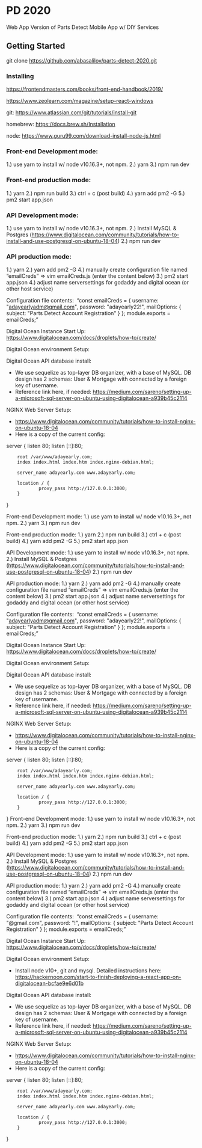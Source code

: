# PD 2020

Web App Version of Parts Detect Mobile App w/ DIY Services

## Getting Started

git clone https://github.com/abasalilov/parts-detect-2020.git

### Installing

https://frontendmasters.com/books/front-end-handbook/2019/

https://www.zeolearn.com/magazine/setup-react-windows

git: https://www.atlassian.com/git/tutorials/install-git

homebrew: https://docs.brew.sh/Installation

node: https://www.guru99.com/download-install-node-js.html

### Front-end Development mode:

1.) use yarn to install w/ node v10.16.3+, not npm.
2.) yarn
3.) npm run dev

### Front-end production mode:

1.) yarn
2.) npm run build
3.) ctrl + c (post build)
4.) yarn add pm2 -G
5.) pm2 start app.json

### API Development mode:

1.) use yarn to install w/ node v10.16.3+, not npm.
2.) Install MySQL & Postgres (https://www.digitalocean.com/community/tutorials/how-to-install-and-use-postgresql-on-ubuntu-18-04)
2.) npm run dev

### API production mode:

1.) yarn
2.) yarn add pm2 -G
4.) manually create configuration file named “emailCreds” => vim emailCreds.js (enter the content below)
3.) pm2 start app.json
4.) adjust name serversettings for godaddy and digital ocean (or other host service)

Configuration file contents: 
“const emailCreds = {
username: "adayearlyadm@gmail.com",
password: "adayearly22!",
mailOptions: { subject: "Parts Detect Account Registration" }
};
module.exports = emailCreds;”

Digital Ocean Instance Start Up: https://www.digitalocean.com/docs/droplets/how-to/create/

Digital Ocean environment Setup:

Digital Ocean API database install:

- We use sequelize as top-layer DB organizer, with a base of MySQL. DB design has 2 schemas: User & Mortgage with connected by a foreign key of username.
- Reference link here, if needed: https://medium.com/sareno/setting-up-a-microsoft-sql-server-on-ubuntu-using-digitalocean-a939b45c2114

NGINX Web Server Setup:

- https://www.digitalocean.com/community/tutorials/how-to-install-nginx-on-ubuntu-18-04
- Here is a copy of the current config:

server {
listen 80;
listen [::]:80;

        root /var/www/adayearly.com;
        index index.html index.htm index.nginx-debian.html;

        server_name adayearly.com www.adayearly.com;

        location / {
                proxy_pass http://127.0.0.1:3000;
        }

}

Front-end Development mode:
1.) use yarn to install w/ node v10.16.3+, not npm.
2.) yarn
3.) npm run dev

Front-end production mode:
1.) yarn
2.) npm run build
3.) ctrl + c (post build)
4.) yarn add pm2 -G
5.) pm2 start app.json

API Development mode:
1.) use yarn to install w/ node v10.16.3+, not npm.
2.) Install MySQL & Postgres (https://www.digitalocean.com/community/tutorials/how-to-install-and-use-postgresql-on-ubuntu-18-04)
2.) npm run dev

API production mode:
1.) yarn
2.) yarn add pm2 -G
4.) manually create configuration file named “emailCreds” => vim emailCreds.js (enter the content below)
3.) pm2 start app.json
4.) adjust name serversettings for godaddy and digital ocean (or other host service)

Configuration file contents: 
“const emailCreds = {
username: "adayearlyadm@gmail.com",
password: "adayearly22!",
mailOptions: { subject: "Parts Detect Account Registration" }
};
module.exports = emailCreds;”

Digital Ocean Instance Start Up: https://www.digitalocean.com/docs/droplets/how-to/create/

Digital Ocean environment Setup:

Digital Ocean API database install:

- We use sequelize as top-layer DB organizer, with a base of MySQL. DB design has 2 schemas: User & Mortgage with connected by a foreign key of username.
- Reference link here, if needed: https://medium.com/sareno/setting-up-a-microsoft-sql-server-on-ubuntu-using-digitalocean-a939b45c2114

NGINX Web Server Setup:

- https://www.digitalocean.com/community/tutorials/how-to-install-nginx-on-ubuntu-18-04
- Here is a copy of the current config:

server {
listen 80;
listen [::]:80;

        root /var/www/adayearly.com;
        index index.html index.htm index.nginx-debian.html;

        server_name adayearly.com www.adayearly.com;

        location / {
                proxy_pass http://127.0.0.1:3000;
        }

}
Front-end Development mode:
1.) use yarn to install w/ node v10.16.3+, not npm.
2.) yarn
3.) npm run dev

Front-end production mode:
1.) yarn
2.) npm run build
3.) ctrl + c (post build)
4.) yarn add pm2 -G
5.) pm2 start app.json

API Development mode:
1.) use yarn to install w/ node v10.16.3+, not npm.
2.) Install MySQL & Postgres (https://www.digitalocean.com/community/tutorials/how-to-install-and-use-postgresql-on-ubuntu-18-04)
2.) npm run dev

API production mode:
1.) yarn
2.) yarn add pm2 -G
4.) manually create configuration file named “emailCreds” => vim emailCreds.js (enter the content below)
3.) pm2 start app.json
4.) adjust name serversettings for godaddy and digital ocean (or other host service)

Configuration file contents: 
“const emailCreds = {
username: "@gmail.com",
password: "!",
mailOptions: { subject: "Parts Detect Account Registration" }
};
module.exports = emailCreds;”

Digital Ocean Instance Start Up: https://www.digitalocean.com/docs/droplets/how-to/create/

Digital Ocean environment Setup:

- Install node v10+, git and mysql. Detailed instructions here: https://hackernoon.com/start-to-finish-deploying-a-react-app-on-digitalocean-bcfae9e6d01b

Digital Ocean API database install:

- We use sequelize as top-layer DB organizer, with a base of MySQL. DB design has 2 schemas: User & Mortgage with connected by a foreign key of username.
- Reference link here, if needed: https://medium.com/sareno/setting-up-a-microsoft-sql-server-on-ubuntu-using-digitalocean-a939b45c2114

NGINX Web Server Setup:

- https://www.digitalocean.com/community/tutorials/how-to-install-nginx-on-ubuntu-18-04
- Here is a copy of the current config:

server {
listen 80;
listen [::]:80;

        root /var/www/adayearly.com;
        index index.html index.htm index.nginx-debian.html;

        server_name adayearly.com www.adayearly.com;

        location / {
                proxy_pass http://127.0.0.1:3000;
        }

}
